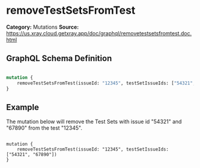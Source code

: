 # removeTestSetsFromTest

**Category:** Mutations
**Source:** https://us.xray.cloud.getxray.app/doc/graphql/removetestsetsfromtest.doc.html

## GraphQL Schema Definition

```graphql

mutation {
    removeTestSetsFromTest(issueId: "12345", testSetIssueIds: ["54321", "67890"])
}

```

## Example

The mutation below will remove the Test Sets with issue id "54321" and "67890" from the test "12345".

```

mutation {
    removeTestSetsFromTest(issueId: "12345", testSetIssueIds: ["54321", "67890"])
}

```